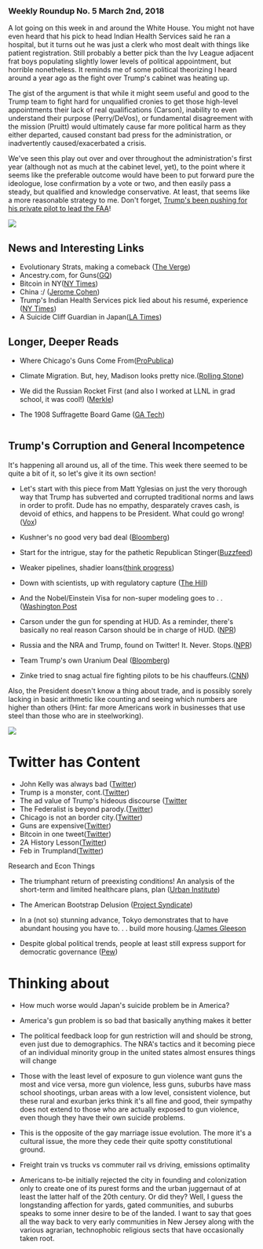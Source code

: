 
### Weekly Roundup No. 5 March 2nd, 2018

A lot going on this week in and around the White House. You might not have even heard that his pick to head Indian Health Services said he ran a hospital, but it turns out he was just a clerk who most dealt with things like patient registration. Still probably a better pick than the Ivy League adjacent frat boys populating slightly lower levels of political appointment, but horrible nonetheless. It reminds me of some political theorizing I heard around a year ago as the fight over Trump's cabinet was heating up. 

The gist of the argument is that while it might seem useful and good to the Trump team to fight hard for unqualified cronies to get those high-level appointments their lack of real qualifications (Carson), inability to even understand their purpose (Perry/DeVos), or fundamental disagreement with the mission (Pruitt) would ultimately cause far more political harm as they either departed, caused constant bad press for the administration, or inadvertently caused/exacerbated a crisis. 

We've seen this play out over and over throughout the administration's first year (although not as much at the cabinet level, yet), to the point where it seems like the preferable outcome would have been to put forward pure the ideologue, lose confirmation by a vote or two, and then easily pass a steady, but qualified and knowledge conservative. At least, that seems like a more reasonable strategy to me. Don't forget, [Trump's been pushing for his private pilot to lead the FAA](https://www.axios.com/exclusive-trump-privately-pushing-personal-pilot-to-run-faa-1519595187-5a735cc4-63e6-4348-b980-1aadf0b8e80d.html)!

![](https://farm5.staticflickr.com/4609/40572326001_ba1cb04853_c.jpg)

## News and Interesting Links

* Evolutionary Strats, making a comeback ([The Verge](https://www.theverge.com/tldr/2018/2/28/17062338/ai-agent-atari-q-bert-cracked-bug-cheat))
* Ancestry.com, for Guns([GQ](https://www.gq.com/story/inside-federal-bureau-of-way-too-many-guns/))
* Bitcoin in NY([NY Times](https://www.nytimes.com/2018/02/28/business/economy/bitcoin-electricity-productivity.html))
* China :/ ([Jerome Cohen](http://www.jeromecohen.net/jerrys-blog/china-is-likely-to-enter-another-long-period-of-severe-dictatorship))
* Trump's Indian Health Services pick lied about his resumé, experience ([NY Times](https://nytimes.com/2018/02/22/us/politics/indian-health-service-robert-weaver.html))
* A Suicide Cliff Guardian in Japan([LA Times](http://www.latimes.com/world/asia/la-fg-japan-suicide-20180222-story.html?outputType=amp))
![]()

## Longer, Deeper Reads
* Where Chicago's Guns Come From([ProPublica](https://www.propublica.org/article/how-chicago-gets-its-gun))
* Climate Migration. But, hey, Madison looks pretty nice.([Rolling Stone](https://www.rollingstone.com/politics/news/welcome-to-the-age-of-climate-migration-w516974))
* We did the Russian Rocket First (and also I worked at LLNL in grad school, it was cool!) ([Merkle](http://www.merkle.com/pluto/pluto.html))

* The 1908 Suffragette Board Game ([GA Tech](http://pwp.gatech.edu/suffragetto/historiography/))

![]()
## Trump's Corruption and General Incompetence

It's happening all around us, all of the time. This week there seemed to be quite a bit of it, so let's give it its own section!

* Let's start with this piece from Matt Yglesias on just the very thorough way that Trump has subverted and corrupted traditional norms and laws in order to profit. Dude has no empathy, desparately craves cash, is devoid of ethics, and happens to be President. What could go wrong!([Vox](https://www.vox.com/policy-and-politics/2018/3/1/17056562/trump-corruption-midterms))

* Kushner's no good very bad deal ([Bloomberg](https://www.bloomberg.com/graphics/2017-kushners-china-deal-flop-was-part-of-much-bigger-hunt-for-cash/))

* Start for the intrigue, stay for the pathetic Republican Stinger([Buzzfeed](https://www.buzzfeed.com/amphtml/tariniparti/as-trump-spirals-many-of-his-staffers-are-looking-to-exit?utm_term=.xqz8KO7dj))

* Weaker pipelines, shadier loans([think progress](https://thinkprogress.org/trump-rolled-back-pipeline-safety-regulations-benefiting-equity-firm-that-loaned-money-to-kushner-ca1c372857d7/))

* Down with scientists, up with regulatory capture ([The Hill](http://thehill.com/opinion/energy-environment/375308-trumps-epa-replaced-scientists-with-industry-advisors-under-the?amp))

* And the Nobel/Einstein Visa for non-super modeling goes to . . ([Washington Post](https://www.washingtonpost.com/amphtml/politics/questions-linger-about-how-melania-trump-a-slovenian-model-scored-the-einstein-visa/2018/02/28/d307ddb2-1b35-11e8-ae5a-16e60e4605f3_story.html)

* Carson under the gun for spending at HUD. As a reminder, there's basically no real reason Carson should be in charge of HUD. ([NPR](https://www.npr.org/2018/02/28/589493664/ben-carson-and-hud-face-allegations-of-lavish-spending-including-31-000-furnitur?utm_source=facebook.com&utm_medium=social&utm_campaign=npr&utm_term=nprnews&utm_content=20180228))

* Russia and the NRA and Trump, found on Twitter! It. Never. Stops.([NPR](http://n.pr/2FJXKY2))
* Team Trump's own Uranium Deal ([Bloomberg](https://www.bloomberg.com/amp/news/articles/2018-02-26/u-s-energy-chief-is-said-to-plan-nuclear-deal-talks-with-saudis))
* Zinke tried to snag actual fire fighting pilots to be his chauffeurs.([CNN](https://amp.cnn.com/cnn/2018/02/27/politics/ryan-zinke-nra/index.html))

Also, the President doesn't know a thing about trade, and is possibly sorely lacking in basic arithmetic like counting and seeing which numbers are higher than others (Hint: far more Americans work in businesses that use steel than those who are in steelworking). 

![](https://farm5.staticflickr.com/4675/40572778511_1957cc484a_z.jpg)

# Twitter has Content
* John Kelly was always bad ([Twitter](https://twitter.com/maxwelltani/status/968276220172521472))
* Trump is a monster, cont.([Twitter](https://twitter.com/mattmfm/status/967474049013121027))
* The ad value of Trump's hideous discourse ([Twitter](https://twitter.com/nycsouthpaw/status/967464280592445440)
* The Federalist is beyond parody.([Twitter](https://twitter.com/federalistpitch/status/967053666271354880))
* Chicago is not an border city.([Twitter](https://twitter.com/mattyglesias/status/967111755703996417))
* Guns are expensive([Twitter](https://twitter.com/jndevereux/status/967523062123057158))
* Bitcoin in one tweet([Twitter](https://twitter.com/k_morrissey/status/967607295956758528))
* 2A History Lesson([Twitter](https://twitter.com/egavactip/status/967923256983420928))
* Feb in Trumpland([Twitter](https://twitter.com/daneggenwpost/status/969181140941549569?s=21))
![]()

Research and Econ Things

* The triumphant return of preexisting conditions! An analysis of the short-term and limited healthcare plans, plan ([Urban Institute](https://www.urban.org/research/publication/potential-impact-short-term-limited-duration-policies-insurance-coverage-premiums-and-federal-spending/view/full_report))

* The American Bootstrap Delusion ([Project Syndicate](https://www.project-syndicate.org/commentary/social-mobility-american-and-european-views-by-stefanie-stantcheva-2018-02/english))

* In a (not so) stunning advance, Tokyo demonstrates that to have abundant housing you have to. . . build more housing.([James Gleeson](https://jamesjgleeson.wordpress.com/2018/02/19/how-tokyo-built-its-way-to-abundant-housing/amp/$)

* Despite global political trends, people at least still express support for democratic governance ([Pew](http://www.pewglobal.org/2017/10/16/globally-broad-support-for-representative-and-direct-democracy/))
![]()

# Thinking about

* How much worse would Japan's suicide problem be in America?

* America's gun problem is so bad that basically anything makes it better 

* The political feedback loop for gun restriction will and should be strong, even just due to demographics. The NRA's tactics and it becoming piece of an individual minority group in the united states almost ensures things will change 

* Those with the least level of exposure to gun violence want guns the most and vice versa, more gun violence, less guns, suburbs have mass school shootings, urban areas with a low level, consistent violence, but these rural and exurban jerks think it's all fine and good, their sympathy does not extend to those who are actually exposed to gun violence, even though they have their own suicide problems. 

* This is the opposite of the gay marriage issue evolution. The more it's a cultural issue, the more they cede their quite spotty constitutional ground. 

* Freight train vs trucks vs commuter rail vs driving, emissions optimality

* Americans to-be initially rejected the city in founding and colonization only to create one of its purest forms and the urban juggernaut of at least the latter half of the 20th century. Or did they? Well, I guess the longstanding affection for yards, gated communities, and suburbs speaks to some inner desire to be of the landed. I want to say that goes all the way back to very early communities in New Jersey along with the various agrarian, technophobic religious sects that have occasionally taken root.









